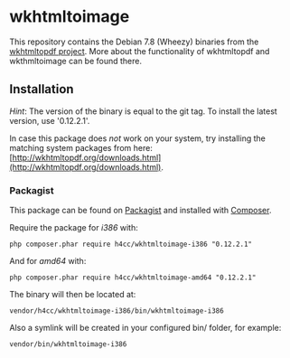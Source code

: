 wkhtmltoimage
================

This repository contains the Debian 7.8 (Wheezy) binaries from the [wkhtmltopdf project](http://wkhtmltopdf.org/).
More about the functionality of wkhtmltopdf and wkthmltoimage can be found there.

## Installation

_Hint_:
The version of the binary is equal to the git tag.
To install the latest version, use '0.12.2.1'.

In case this package does _not_ work on your system, try installing the matching system packages from here: [http://wkhtmltopdf.org/downloads.html](http://wkhtmltopdf.org/downloads.html).

### Packagist

This package can be found on [Packagist](http://packagist.org) and installed with [Composer](https://getcomposer.org/).

Require the package for _i386_ with:

    php composer.phar require h4cc/wkhtmltoimage-i386 "0.12.2.1"

And for _amd64_ with:

    php composer.phar require h4cc/wkhtmltoimage-amd64 "0.12.2.1"

The binary will then be located at:

    vendor/h4cc/wkhtmltoimage-i386/bin/wkhtmltoimage-i386

Also a symlink will be created in your configured bin/ folder, for example:

    vendor/bin/wkhtmltoimage-i386
